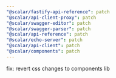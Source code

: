 ```yaml
---
"@scalar/fastify-api-reference": patch
"@scalar/api-client-proxy": patch
"@scalar/swagger-editor": patch
"@scalar/swagger-parser": patch
"@scalar/api-reference": patch
"@scalar/echo-server": patch
"@scalar/api-client": patch
"@scalar/components": patch
---
```


fix: revert css changes to components lib
